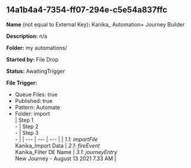 ## 14a1b4a4-7354-ff07-294e-c5e54a837ffc

**Name** (not equal to External Key)**:** Kanika_ Automation+ Journey Builder

**Description:** n/a

**Folder:** my automations/

**Started by:** File Drop

**Status:** AwaitingTrigger

**File Trigger:**

* Queue Files: true
* Published: true
* Pattern: Automate
* Folder:  import\
| Step 1<br>_-_ | Step 2<br>_-_ | Step 3<br>_-_ |
| --- | --- | --- |
| _1.1: importFile_<br>Kanika_Import Data | _2.1: fireEvent_<br>Kanika_Filter DE Name | _3.1: journeyEntry_<br>New Journey - August 13 2021 7.33 AM |
